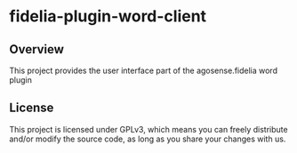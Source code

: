 # fidelia-plugin-word-client
## Overview
This project provides the user interface part of the agosense.fidelia word plugin
## License
This project is licensed under GPLv3, which means you can freely distribute and/or modify the source code, as long as you share your changes with us.
